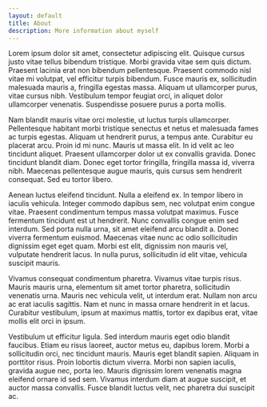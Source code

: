 ```yaml
---
layout: default
title: About
description: More information about myself
---
```


<p>
Lorem ipsum dolor sit amet, consectetur adipiscing elit. Quisque cursus justo vitae tellus bibendum tristique. Morbi gravida vitae sem quis dictum. Praesent lacinia erat non bibendum pellentesque. Praesent commodo nisl vitae mi volutpat, vel efficitur turpis bibendum. Fusce mauris ex, sollicitudin malesuada mauris a, fringilla egestas massa. Aliquam ut ullamcorper purus, vitae cursus nibh. Vestibulum tempor feugiat orci, in aliquet dolor ullamcorper venenatis. Suspendisse posuere purus a porta mollis.
</p>

<p>
Nam blandit mauris vitae orci molestie, ut luctus turpis ullamcorper. Pellentesque habitant morbi tristique senectus et netus et malesuada fames ac turpis egestas. Aliquam ut hendrerit purus, a tempus ante. Curabitur eu placerat arcu. Proin id mi nunc. Mauris ut massa elit. In id velit ac leo tincidunt aliquet. Praesent ullamcorper dolor ut ex convallis gravida. Donec tincidunt blandit diam. Donec eget tortor fringilla, fringilla massa id, viverra nibh. Maecenas pellentesque augue mauris, quis cursus sem hendrerit consequat. Sed eu tortor libero.
</p>

<p>
Aenean luctus eleifend tincidunt. Nulla a eleifend ex. In tempor libero in iaculis vehicula. Integer commodo dapibus sem, nec volutpat enim congue vitae. Praesent condimentum tempus massa volutpat maximus. Fusce fermentum tincidunt est ut hendrerit. Nunc convallis congue enim sed interdum. Sed porta nulla urna, sit amet eleifend arcu blandit a. Donec viverra fermentum euismod. Maecenas vitae nunc ac odio sollicitudin dignissim eget eget quam. Morbi est elit, dignissim non mauris vel, vulputate hendrerit lacus. In nulla purus, sollicitudin id elit vitae, vehicula suscipit mauris.
</p>

<p>
Vivamus consequat condimentum pharetra. Vivamus vitae turpis risus. Mauris mauris urna, elementum sit amet tortor pharetra, sollicitudin venenatis urna. Mauris nec vehicula velit, ut interdum erat. Nullam non arcu ac erat iaculis sagittis. Nam et nunc in massa ornare hendrerit in et lacus. Curabitur vestibulum, ipsum at maximus mattis, tortor ex dapibus erat, vitae mollis elit orci in ipsum.
</p>

<p>
Vestibulum ut efficitur ligula. Sed interdum mauris eget odio blandit faucibus. Etiam eu risus laoreet, auctor metus eu, dapibus lorem. Morbi a sollicitudin orci, nec tincidunt mauris. Mauris eget blandit sapien. Aliquam in porttitor risus. Proin lobortis dictum viverra. Morbi non sapien iaculis, gravida augue nec, porta leo. Mauris dignissim lorem venenatis magna eleifend ornare id sed sem. Vivamus interdum diam at augue suscipit, et auctor massa convallis. Fusce blandit luctus velit, nec pharetra dui suscipit ac. 
</p>
